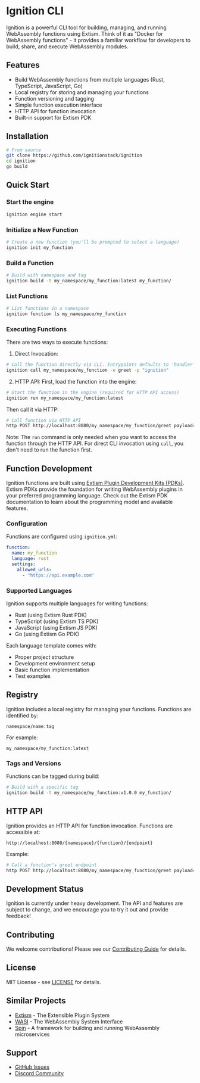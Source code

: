 # Ignition CLI
Ignition is a powerful CLI tool for building, managing, and running WebAssembly functions using Extism. Think of it as "Docker for WebAssembly functions" - it provides a familiar workflow for developers to build, share, and execute WebAssembly modules.

## Features
- Build WebAssembly functions from multiple languages (Rust, TypeScript, JavaScript, Go)
- Local registry for storing and managing your functions
- Function versioning and tagging
- Simple function execution interface
- HTTP API for function invocation
- Built-in support for Extism PDK

## Installation
```bash
# From source
git clone https://github.com/ignitionstack/ignition
cd ignition
go build
```

## Quick Start

### Start the engine

```bash
ignition engine start
```

### Initialize a New Function
```bash
# Create a new function (you'll be prompted to select a language)
ignition init my_function
```

### Build a Function
```bash
# Build with namespace and tag
ignition build -t my_namespace/my_function:latest my_function/
```

### List Functions
```bash
# List functions in a namespace
ignition function ls my_namespace/my_function
```

### Executing Functions

There are two ways to execute functions:

1. Direct Invocation:
```bash
# Call the function directly via CLI. Entrypoints defaults to 'handler'
ignition call my_namespace/my_function -e greet -p "ignition"
```

2. HTTP API:
First, load the function into the engine:
```bash
# Start the function in the engine (required for HTTP API access)
ignition run my_namespace/my_function:latest
```

Then call it via HTTP:
```bash
# Call function via HTTP API
http POST http://localhost:8080/my_namespace/my_function/greet payload=ignition
```

Note: The `run` command is only needed when you want to access the function through the HTTP API. For direct CLI invocation using `call`, you don't need to run the function first.

## Function Development
Ignition functions are built using [Extism Plugin Development Kits (PDKs)](https://extism.org/docs/concepts/pdk/). Extism PDKs provide the foundation for writing WebAssembly plugins in your preferred programming language. Check out the Extism PDK documentation to learn about the programming model and available features.
### Configuration
Functions are configured using `ignition.yml`:
```yaml
function:
  name: my_function
  language: rust
  settings:
    allowed_urls:
      - "https://api.example.com"
```

### Supported Languages
Ignition supports multiple languages for writing functions:
- Rust (using Extism Rust PDK)
- TypeScript (using Extism TS PDK)
- JavaScript (using Extism JS PDK)
- Go (using Extism Go PDK)

Each language template comes with:
- Proper project structure
- Development environment setup
- Basic function implementation
- Test examples

## Registry
Ignition includes a local registry for managing your functions. Functions are identified by:
```
namespace/name:tag
```

For example:
```
my_namespace/my_function:latest
```

### Tags and Versions
Functions can be tagged during build:
```bash
# Build with a specific tag
ignition build -t my_namespace/my_function:v1.0.0 my_function/
```

## HTTP API
Ignition provides an HTTP API for function invocation. Functions are accessible at:
```
http://localhost:8080/{namespace}/{function}/{endpoint}
```

Example:
```bash
# Call a function's greet endpoint
http POST http://localhost:8080/my_namespace/my_function/greet payload=ignition
```

## Development Status
Ignition is currently under heavy development. The API and features are subject to change, and we encourage you to try it out and provide feedback!

## Contributing
We welcome contributions! Please see our [Contributing Guide](CONTRIBUTING.md) for details.

## License
MIT License - see [LICENSE](LICENSE) for details.

## Similar Projects
- [Extism](https://extism.org/) - The Extensible Plugin System
- [WASI](https://wasi.dev/) - The WebAssembly System Interface
- [Spin](https://developer.fermyon.com/spin/index) - A framework for building and running WebAssembly microservices

## Support
- [GitHub Issues](https://github.com/ignitionstack/ignition/issues)
- [Discord Community](https://discord.gg/EQeZY5utHC)
